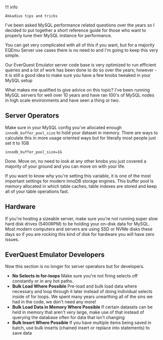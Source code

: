 !!! info

    Akkadius tips and tricks

I've been asked MySQL performance related questions over the years so I decided to put together a short reference guide for those who want to properly tune their MySQL instance for performance.

You can get very complicated with all of this if you want, but for a majority EQEmu Server use cases there is no need to and I'm going to keep this very simple.

Our EverQuest Emulator server code base is very optimized to run efficient queries and a lot of work has been done to do so over the years; however - it is still a good idea to make sure you have a few knobs tweaked in your MySQL setup

What makes me qualified to give advice on this topic? I've been running MySQL servers for well over 10 years and have ran 100's of MySQL nodes in high scale environments and have seen a thing or two.

## Server Operators

Make sure in your MySQL config you've allocated enough `innodb_buffer_pool_size` to hold your dataset in memory. There are ways to calculate this in more usage oriented ways but for literally most people just set it to 1GB

```text
innodb_buffer_pool_size=1G
```

Done. Move on, no need to look at any other knobs you just covered a majority of your ground and you can move on with your life.

If you want to know why you're setting this variable, it is one of the most important settings for modern InnoDB storage engines. This buffer pool is memory allocated in which table caches, table indexes are stored and keep all of your table operations fast.

## Hardware

If you're hosting a sizeable server, make sure you're not running super slow hard disk drives (5400RPM) to be holding your on-disk data for MySQL. Most modern computers and servers are using SSD or NVMe disks these days so if you are rocking this kind of disk for hardware you will have zero issues.

## EverQuest Emulator Developers

Now this section is no longer for server operators but for developers.

* **No Selects in for-loops** Make sure you're not firing selects off constantly or in any hot paths. 
* **Bulk Load Where Possible** Pre-load and bulk load data where necessary and loop through it later instead of doing individual selects inside of for loops. We spent many years unearthing all of the sins we had in the code, we don't need any more!
* **Bulk Load Data in Memory Where Possible** If certain datasets can be held in memory that aren't very large, make use of that instead of querying the database often for data that isn't changing
* **Bulk Insert Where Possible** If you have multiple items being saved in batch, use bulk inserts (chained insert or replace into statements) to save data
